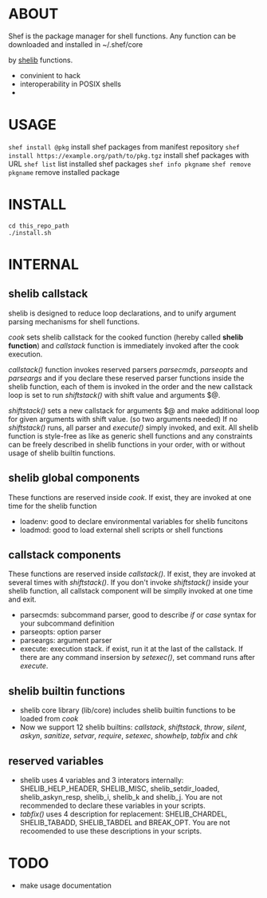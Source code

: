 # ABOUT
Shef is the package manager for shell functions. Any function can be downloaded and installed in ~/.shef/core

by [shelib](https://github.com/okadash/shelib) functions.

* convinient to hack
* interoperability in POSIX shells
* 

# USAGE

`shef install @pkg` install shef packages from manifest repository
`shef install https://example.org/path/to/pkg.tgz` install shef packages with URL
`shef list` list installed shef packages
`shef info pkgname`
`shef remove pkgname` remove installed package



# INSTALL

```
cd this_repo_path
./install.sh
```

# INTERNAL

## shelib callstack
shelib is designed to reduce loop declarations, and to unify argument parsing mechanisms for shell functions.

*cook* sets shelib callstack for the cooked function (hereby called **shelib function**) and *callstack* function is immediately invoked after the cook execution. 

*callstack()* function invokes reserved parsers *parsecmds*, *parseopts* and *parseargs* and if you declare these reserved parser functions inside the shelib function, each of them is invoked in the order and the new callstack loop is set to run *shiftstack()* with shift value and arguments $@. 

*shiftstack()* sets a new callstack for arguments $@ and make additional loop for given arguments with shift value. (so two arguments needed)
If no *shiftstack()* runs, all parser and *execute()* simply invoked, and exit.
All shelib function is style-free as like as generic shell functions and any constraints can be freely described in shelib functions in your order, with or without usage of shelib builtin functions.

## shelib global components
These functions are reserved inside *cook*. If exist, they are invoked at one time for the shelib function
* loadenv: good to declare environmental variables for shelib funcitons 
* loadmod: good to load external shell scripts or shell functions

## callstack components
These functions are reserved inside *callstack()*. If exist, they are invoked at several times with *shiftstack()*. If you don't invoke *shiftstack()* inside your shelib function, all callstack component will be simplly invoked at one time and exit.
* parsecmds: subcommand parser, good to describe *if* or *case* syntax for your subcommand definition
* parseopts: option parser
* parseargs: argument parser
* execute: execution stack. if exist, run it at the last of the callstack. If there are any command insersion by *setexec()*, set command runs after *execute*.

## shelib builtin functions
* shelib core library (lib/core) includes shelib builtin functions to be loaded from *cook*
* Now we support 12 shelib builtins: *callstack*, *shiftstack*, *throw*, *silent*, *askyn*, *sanitize*, *setvar*, *require*, *setexec*, *showhelp*, *tabfix* and *chk*

## reserved variables
* shelib uses 4 variables and 3 interators internally: SHELIB_HELP_HEADER, SHELIB_MISC, shelib_setdir_loaded, shelib_askyn_resp, shelib_i, shelib_k and shelib_j. You are not recommended to declare these variables in your scripts.
* *tabfix()* uses 4 description for replacement: SHELIB_CHARDEL, SHELIB_TABADD, SHELIB_TABDEL and BREAK_OPT. You are not recoomended to use these descriptions in your scripts.

# TODO
* make usage documentation
